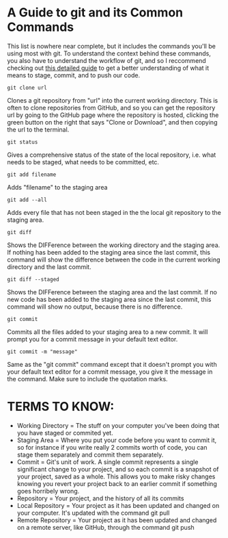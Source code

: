 # A Guide to git and its Common Commands
This list is nowhere near complete, but it includes the commands you'll be
using most with git. To understand the context behind these commands,
you also have to understand the workflow of git, and so I reccommend checking out
[this detailed guide](http://dh.newtfire.org/explainGitShell.html) to get a better
understanding of what it means to stage, commit, and to push our code.

```
git clone url
```
Clones a git repository from "url" into the current working directory. This is often to
clone repositories from GitHub, and so you can get the repository url by going to the GitHub
page where the repository is hosted, clicking the green button on the right that says "Clone
or Download", and then copying the url to the terminal.

```
git status
```
Gives a comprehensive status of the state of the local repository, i.e. what needs to be staged,
what needs to be committed, etc.

```
git add filename
```
Adds "filename" to the staging area

```
git add --all
```
Adds every file that has not been staged in the the local git repository to the staging area.

```
git diff
```
Shows the DIFFerence between the working directory and the staging area. If nothing has been added
to the staging area since the last commit, this command will show the difference between the code
in the current working directory and the last commit.

```
git diff --staged
```
Shows the DIFFerence between the staging area and the last commit. If no new code has been added
to the staging area since the last commit, this command will show no output, because there is no
difference.

```
git commit
```
Commits all the files added to your staging area to a new commit. It will prompt you for a commit
message in your default text editor.

```
git commit -m "message"
```
Same as the "git commit" command except that it doesn't prompt you with your default text editor for
a commit message, you give it the message in the command. Make sure to include the quotation marks.


# TERMS TO KNOW:
- Working Directory = The stuff on your computer you've been doing that you have staged or commited yet.
- Staging Area = Where you put your code before you want to commit it, so for instance if you write really 2 commits worth of code, you can stage them separately and commit them separately.
- Commit = Git's unit of work. A single commit represents a single significant change to your project, and so each commit is a snapshot of your project, saved as a whole. This allows you to make risky changes knowing you revert your project back to an earlier commit if something goes horribely wrong.
- Repository = Your project, and the history of all its commits
- Local Repository = Your project as it has been updated and changed on your computer. It's updated with the command git pull
- Remote Repository = Your project as it has been updated and changed on a remote server, like GitHub, through the command git push
